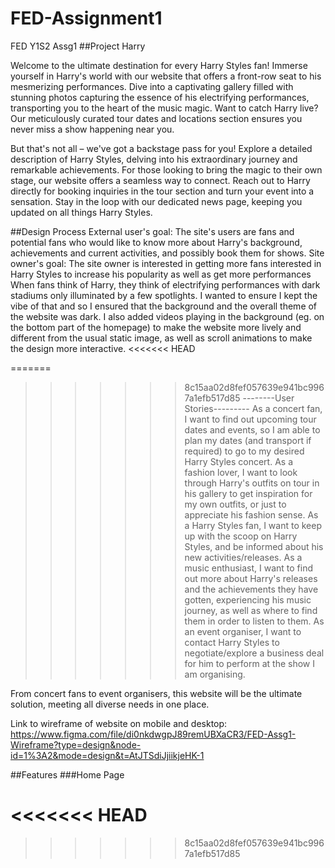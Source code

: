 # FED-Assignment1
FED Y1S2 Assg1
##Project Harry

Welcome to the ultimate destination for every Harry Styles fan! Immerse yourself in Harry's world with our website that offers a front-row seat to his mesmerizing performances. Dive into a captivating gallery filled with stunning photos capturing the essence of his electrifying performances, transporting you to the heart of the music magic. Want to catch Harry live? Our meticulously curated tour dates and locations section ensures you never miss a show happening near you.

But that's not all – we've got a backstage pass for you! Explore a detailed description of Harry Styles, delving into his extraordinary journey and remarkable achievements. For those looking to bring the magic to their own stage, our website offers a seamless way to connect. Reach out to Harry directly for booking inquiries in the tour section and turn your event into a sensation. Stay in the loop with our dedicated news page, keeping you updated on all things Harry Styles.

##Design Process
External user's goal:
The site's users are fans and potential fans who would like to know more about Harry's background, achievements and current activities, and possibly book them for shows.
Site owner's goal:
The site owner is interested in getting more fans interested in Harry Styles to increase his popularity as well as get more performances
When fans think of Harry, they think of electrifying performances with dark stadiums only illuminated by a few spotlights. I wanted to ensure I kept the vibe of that and so I ensured that the background and the overall theme of the website was dark. I also added videos playing in the background (eg. on the bottom part of the homepage) to make the website more lively and different from the usual static image, as well as scroll animations to make the design more interactive.
<<<<<<< HEAD

=======
>>>>>>> 8c15aa02d8fef057639e941bc9967a1efb517d85
--------User Stories---------
As a concert fan, I want to find out upcoming tour dates and events, so I am able to plan my dates (and transport if required) to go to my desired Harry Styles concert.
As a fashion lover, I want to look through Harry's outfits on tour in his gallery to get inspiration for my own outfits, or just to appreciate his fashion sense.
As a Harry Styles fan, I want to keep up with the scoop on Harry Styles, and be informed about his new activities/releases.
As a music enthusiast, I want to find out more about Harry's releases and the achievements they have gotten, experiencing his music journey, as well as where to find them in order to listen to them.
As an event organiser, I want to contact Harry Styles to negotiate/explore a business deal for him to perform at the show I am organising.

From concert fans to event organisers, this website will be the ultimate solution, meeting all diverse needs in one place.

Link to wireframe of website on mobile and desktop: https://www.figma.com/file/di0nkdwgpJ89remUBXaCR3/FED-Assg1-Wireframe?type=design&node-id=1%3A2&mode=design&t=AtJTSdiJjiikjeHK-1

##Features
###Home Page


<<<<<<< HEAD
=======

>>>>>>> 8c15aa02d8fef057639e941bc9967a1efb517d85
